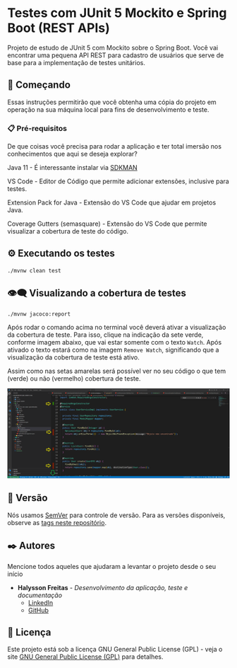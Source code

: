 # Testes com JUnit 5 Mockito e Spring Boot (REST APIs)

Projeto de estudo de JUnit 5 com Mockito sobre o Spring Boot.
Você vai encontrar uma pequena API REST para cadastro de usuários que serve de base para a implementação de testes unitários.

## 🚀 Começando

Essas instruções permitirão que você obtenha uma cópia do projeto em operação na sua máquina local para fins de desenvolvimento e teste.

### 📋 Pré-requisitos

De que coisas você precisa para rodar a aplicação e ter total imersão nos conhecimentos que aqui se deseja explorar?

Java 11 - É interessante instalar via [SDKMAN](https://sdkman.io/)

VS Code - Editor de Código que permite adicionar extensões, inclusive para testes.

Extension Pack for Java - Extensão do VS Code que ajudar em projetos Java.

Coverage Gutters (semasquare) - Extensão do VS Code que permite visualizar a cobertura de teste do código.

## ⚙️ Executando os testes

```
./mvnw clean test
```

## 👁️‍🗨️ Visualizando a cobertura de testes

```
./mvnw jacoco:report
```

Após rodar o comando acima no terminal você deverá ativar a visualização da cobertura de teste. Para isso, clique na indicação da sete verde, conforme imagem abaixo, que vai estar somente com o texto `Watch`. Após ativado o texto estará como na imagem `Remove Watch`, significando que a visualização da cobertura de teste está ativo.

Assim como nas setas amarelas será possível ver no seu código o que tem (verde) ou não (vermelho) cobertura de teste.

![Cobertura de teste sendo mostrado de forma visual.](./images/readme/cobertura_de_teste_visual.png)

## 📌 Versão

Nós usamos [SemVer](http://semver.org/) para controle de versão. Para as versões disponíveis, observe as [tags neste repositório](https://github.com/halyssonfreitas/u-junit-mockito/tags). 

## ✒️ Autores

Mencione todos aqueles que ajudaram a levantar o projeto desde o seu início

* **Halysson Freitas** - *Desenvolvimento da aplicação, teste e documentação*
  * [LinkedIn](https://www.linkedin.com/in/halysson-freitas/)
  * [GitHub](https://github.com/halyssonfreitas)

## 📄 Licença

Este projeto está sob a licença GNU General Public License (GPL) - veja o site [GNU General Public License (GPL)](https://www.gnu.org/licenses/gpl-3.0.en.html) para detalhes.
